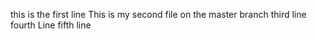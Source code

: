 this is the first line
This is my second file on the master branch
third line
fourth Line
fifth line
